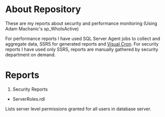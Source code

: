 # About Repository

These are my reports about security and performance monitoring (Using Adam Machanic's sp_WhoIsActive)

For performance reports I have used SQL Server Agent jobs to collect and aggregate data, SSRS for generated reports and [Visual Cron][1].
For security reports I have used only SSRS, reports are manually gathered by security department on demand.

# Reports

1. Security Reports
* ServerRoles.rdl

Lists server level permissions granted for all users in database server. 



[1]: http://www.visualcron.com/